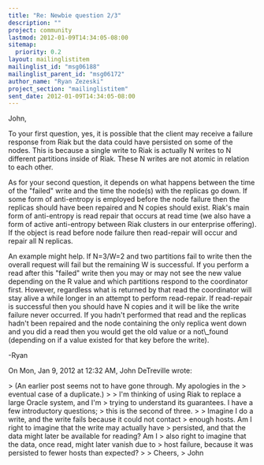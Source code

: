 ```yaml
---
title: "Re: Newbie question 2/3"
description: ""
project: community
lastmod: 2012-01-09T14:34:05-08:00
sitemap:
  priority: 0.2
layout: mailinglistitem
mailinglist_id: "msg06188"
mailinglist_parent_id: "msg06172"
author_name: "Ryan Zezeski"
project_section: "mailinglistitem"
sent_date: 2012-01-09T14:34:05-08:00
---
```



John,

To your first question, yes, it is possible that the client may receive a
failure response from Riak but the data could have persisted on some of the
nodes. This is because a single write to Riak is actually N writes to N
different partitions inside of Riak. These N writes are not atomic in
relation to each other.

As for your second question, it depends on what happens between the time of
the "failed" write and the time the node(s) with the replicas go down. If
some form of anti-entropy is employed before the node failure then the
replicas should have been repaired and N copies should exist. Riak's main
form of anti-entropy is read repair that occurs at read time (we also have
a form of active anti-entropy between Riak clusters in our enterprise
offering). If the object is read before node failure then read-repair will
occur and repair all N replicas.

An example might help. If N=3/W=2 and two partitions fail to write then
the overall request will fail but the remaining W is successful. If you
perform a read after this "failed" write then you may or may not see the
new value depending on the R value and which partitions respond to the
coordinator first. However, regardless what is returned by that read the
coordinator will stay alive a while longer in an attempt to perform
read-repair. If read-repair is successful then you should have N copies
and it will be like the write failure never occurred. If you hadn't
performed that read and the replicas hadn't been repaired and the node
containing the only replica went down and you did a read then you would get
the old value or a not\\_found (depending on if a value existed for that key
before the write).

-Ryan


On Mon, Jan 9, 2012 at 12:32 AM, John DeTreville wrote:

&gt; (An earlier post seems not to have gone through. My apologies in the
&gt; eventual case of a duplicate.)
&gt;
&gt; I'm thinking of using Riak to replace a large Oracle system, and I'm
&gt; trying to understand its guarantees. I have a few introductory questions;
&gt; this is the second of three.
&gt;
&gt; Imagine I do a write, and the write fails because it could not contact
&gt; enough hosts. Am I right to imagine that the write may actually have
&gt; persisted, and that the data might later be available for reading? Am I
&gt; also right to imagine that the data, once read, might later vanish due to
&gt; host failure, because it was persisted to fewer hosts than expected?
&gt;
&gt; Cheers,
&gt; John


